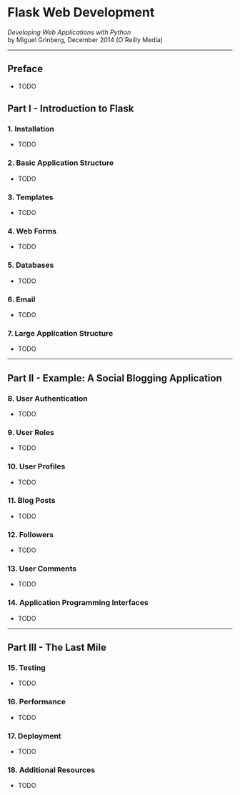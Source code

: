 # Flask Web Development
*Developing Web Applications with Python*<br>
by Miguel Grinberg, December 2014 (O'Reilly Media)

---

## Preface
- TODO

## Part I - Introduction to Flask

### 1. Installation
- TODO

### 2. Basic Application Structure
- TODO

### 3. Templates
- TODO

### 4. Web Forms
- TODO

### 5. Databases
- TODO

### 6. Email
- TODO

### 7. Large Application Structure
- TODO

---

## Part II - Example: A Social Blogging Application

### 8. User Authentication
- TODO

### 9. User Roles
- TODO

### 10. User Profiles
- TODO

### 11. Blog Posts
- TODO

### 12. Followers
- TODO

### 13. User Comments
- TODO

### 14. Application Programming Interfaces
- TODO

---

## Part III - The Last Mile

### 15. Testing
- TODO

### 16. Performance
- TODO

### 17. Deployment
- TODO

### 18. Additional Resources
- TODO
